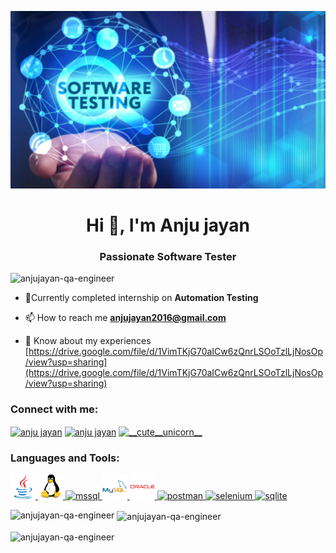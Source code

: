 ![logo](https://github.com/Anjujayan-QA-Engineer/Anjujayan-QA-Engineer/blob/f76651d2622337af047c6bc87ad61a5af518ac09/software-testing-tools.jpg)
<h1 align="center">Hi 👋, I'm Anju jayan</h1>
<h3 align="center">Passionate Software Tester</h3>



<p align="left"> <img src="https://komarev.com/ghpvc/?username=anjujayan-qa-engineer&label=Profile%20views&color=0e75b6&style=flat" alt="anjujayan-qa-engineer" /> </p>

- 🌱Currently completed internship on **Automation Testing**

- 📫 How to reach me **anjujayan2016@gmail.com**

- 📄 Know about my experiences [https://drive.google.com/file/d/1VimTKjG70aICw6zQnrLSOoTzlLjNosOp/view?usp=sharing](https://drive.google.com/file/d/1VimTKjG70aICw6zQnrLSOoTzlLjNosOp/view?usp=sharing)

<h3 align="left">Connect with me:</h3>
<p align="left">
<a href="https://linkedin.com/in/anju jayan" target="blank"><img align="center" src="https://raw.githubusercontent.com/rahuldkjain/github-profile-readme-generator/master/src/images/icons/Social/linked-in-alt.svg" alt="anju jayan" height="30" width="40" /></a>
<a href="https://fb.com/anju jayan" target="blank"><img align="center" src="https://raw.githubusercontent.com/rahuldkjain/github-profile-readme-generator/master/src/images/icons/Social/facebook.svg" alt="anju jayan" height="30" width="40" /></a>
<a href="https://instagram.com/__cute__unicorn__" target="blank"><img align="center" src="https://raw.githubusercontent.com/rahuldkjain/github-profile-readme-generator/master/src/images/icons/Social/instagram.svg" alt="__cute__unicorn__" height="30" width="40" /></a>
</p>

<h3 align="left">Languages and Tools:</h3>
<p align="left"> <a href="https://www.java.com" target="_blank" rel="noreferrer"> <img src="https://raw.githubusercontent.com/devicons/devicon/master/icons/java/java-original.svg" alt="java" width="40" height="40"/> </a> <a href="https://www.linux.org/" target="_blank" rel="noreferrer"> <img src="https://raw.githubusercontent.com/devicons/devicon/master/icons/linux/linux-original.svg" alt="linux" width="40" height="40"/> </a> <a href="https://www.microsoft.com/en-us/sql-server" target="_blank" rel="noreferrer"> <img src="https://www.svgrepo.com/show/303229/microsoft-sql-server-logo.svg" alt="mssql" width="40" height="40"/> </a> <a href="https://www.mysql.com/" target="_blank" rel="noreferrer"> <img src="https://raw.githubusercontent.com/devicons/devicon/master/icons/mysql/mysql-original-wordmark.svg" alt="mysql" width="40" height="40"/> </a> <a href="https://www.oracle.com/" target="_blank" rel="noreferrer"> <img src="https://raw.githubusercontent.com/devicons/devicon/master/icons/oracle/oracle-original.svg" alt="oracle" width="40" height="40"/> </a> <a href="https://postman.com" target="_blank" rel="noreferrer"> <img src="https://www.vectorlogo.zone/logos/getpostman/getpostman-icon.svg" alt="postman" width="40" height="40"/> </a> <a href="https://www.selenium.dev" target="_blank" rel="noreferrer"> <img src="https://raw.githubusercontent.com/detain/svg-logos/780f25886640cef088af994181646db2f6b1a3f8/svg/selenium-logo.svg" alt="selenium" width="40" height="40"/> </a> <a href="https://www.sqlite.org/" target="_blank" rel="noreferrer"> <img src="https://www.vectorlogo.zone/logos/sqlite/sqlite-icon.svg" alt="sqlite" width="40" height="40"/> </a> </p>

<p><img align="left" src="https://github-readme-stats.vercel.app/api/top-langs?username=anjujayan-qa-engineer&show_icons=true&locale=en&layout=compact" alt="anjujayan-qa-engineer" /></p>

<p>&nbsp;<img align="center" src="https://github-readme-stats.vercel.app/api?username=anjujayan-qa-engineer&show_icons=true&locale=en" alt="anjujayan-qa-engineer" /></p>

<p><img align="center" src="https://github-readme-streak-stats.herokuapp.com/?user=anjujayan-qa-engineer&" alt="anjujayan-qa-engineer" /></p>

